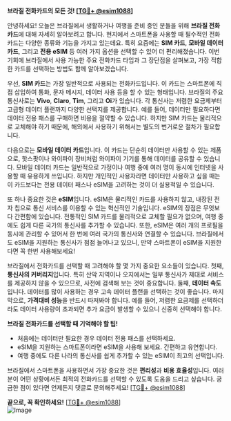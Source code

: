 **브라질 전화카드의 모든 것! [[TG💪+ @esim1088](https://t.me/s/esim1088)]**

안녕하세요! 오늘은 브라질에서 생활하거나 여행을 준비 중인 분들을 위해 **브라질 전화카드**에 대해 자세히 알아보려고 합니다. 현지에서 스마트폰을 사용할 때 필수적인 전화카드는 다양한 종류와 기능을 가지고 있는데요. 특히 요즘에는 **SIM 카드**, **모바일 데이터 카드**, 그리고 **전용 eSIM** 등 여러 가지 옵션을 선택할 수 있어 더 편리해졌습니다. 이번 기회에 브라질에서 사용 가능한 주요 전화카드 타입과 그 장단점을 살펴보고, 가장 적합한 카드를 선택하는 방법도 함께 알아보겠습니다.

우선, **SIM 카드**는 가장 일반적으로 사용되는 전화카드입니다. 이 카드는 스마트폰에 직접 삽입하여 통화, 문자 메시지, 데이터 사용 등을 할 수 있는 형태입니다. 브라질의 주요 통신사로는 **Vivo**, **Claro**, **Tim**, 그리고 **Oi**가 있습니다. 각 통신사는 저렴한 요금제부터 고급형 데이터 플랜까지 다양한 선택지를 제공합니다. 예를 들어, 데이터만 필요하다면 데이터 전용 패스를 구매하면 비용을 절약할 수 있습니다. 하지만 SIM 카드는 물리적으로 교체해야 하기 때문에, 해외에서 사용하기 위해서는 별도의 번거로운 절차가 필요합니다.

다음으로는 **모바일 데이터 카드**입니다. 이 카드는 단순히 데이터만 사용할 수 있는 제품으로, 핫스팟이나 와이파이 장비처럼 와이파이 기기를 통해 데이터를 공유할 수 있습니다. 모바일 데이터 카드는 일반적으로 가정이나 여행 중에 여러 명이 동시에 인터넷을 사용할 때 유용하게 쓰입니다. 하지만 개인적인 사용자라면 데이터만 사용하고 싶을 때는 이 카드보다는 전용 데이터 패스나 eSIM을 고려하는 것이 더 실용적일 수 있습니다.

또 하나 중요한 것은 **eSIM**입니다. eSIM은 물리적인 카드를 사용하지 않고, 내장된 전자 칩으로 통신 서비스를 이용할 수 있는 혁신적인 기술입니다. eSIM의 장점은 무엇보다 간편함에 있습니다. 전통적인 SIM 카드를 물리적으로 교체할 필요가 없으며, 여행 중에도 쉽게 다른 국가의 통신사를 추가할 수 있습니다. 또한, eSIM은 여러 개의 프로필을 동시에 관리할 수 있어서 한 번에 여러 국가의 통신사와 연결할 수 있습니다. 브라질에서도 eSIM을 지원하는 통신사가 점점 늘어나고 있으니, 만약 스마트폰이 eSIM을 지원한다면 꼭 한번 사용해보세요!

브라질에서 전화카드를 선택할 때 고려해야 할 몇 가지 중요한 요소들이 있습니다. 첫째, **통신사의 커버리지**입니다. 특히 산악 지역이나 오지에서는 일부 통신사가 제대로 서비스를 제공하지 않을 수 있으므로, 사전에 검색해 보는 것이 중요합니다. 둘째, **데이터 속도**입니다. 데이터를 많이 사용하는 경우 고속 데이터 플랜을 선택하는 것이 좋습니다. 마지막으로, **가격대비 성능**을 반드시 따져봐야 합니다. 예를 들어, 저렴한 요금제를 선택하더라도 데이터 사용량이 초과되면 추가 요금이 발생할 수 있으니 신중히 선택해야 합니다.

**브라질 전화카드를 선택할 때 기억해야 할 팁!**

- 처음에는 데이터만 필요한 경우 데이터 전용 패스를 선택하세요.
- eSIM을 지원하는 스마트폰이라면 eSIM을 사용해 보세요. 간편하고 유연합니다.
- 여행 중에도 다른 나라의 통신사를 쉽게 추가할 수 있는 eSIM이 최고의 선택입니다.
  
브라질에서 스마트폰을 사용하면서 가장 중요한 것은 **편리성**과 **비용 효율성**입니다. 여러분이 어떤 상황에서든 최적의 전화카드를 선택할 수 있도록 도움을 드리고 싶습니다. 궁금한 점이 있다면 언제든지 댓글로 문의해주세요! [[TG💪+ @esim1088](https://t.me/s/esim1088)]

**끝으로, 꼭 확인하세요!** [[TG💪+ @esim1088](https://t.me/s/esim1088)]  
![Image](https://i.postimg.cc/Y0z9fWf4/image.png)